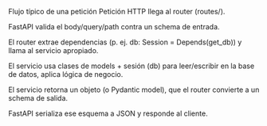 Flujo típico de una petición
Petición HTTP llega al router (routes/).

FastAPI valida el body/query/path contra un schema de entrada.

El router extrae dependencias (p. ej. db: Session = Depends(get_db)) y llama al servicio apropiado.

El servicio usa clases de models + sesión (db) para leer/escribir en la base de datos, aplica lógica de negocio.

El servicio retorna un objeto (o Pydantic model), que el router convierte a un schema de salida.

FastAPI serializa ese esquema a JSON y responde al cliente.